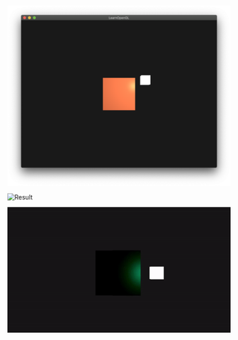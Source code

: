 
![Result](https://github.com/KokoFan16/openGL/blob/master/lighting/lighting.png)


![Result]()
<div align=center><img src=https://github.com/KokoFan16/openGL/blob/master/lighting/lighting.gif ></div>


